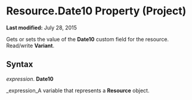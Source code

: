 
# Resource.Date10 Property (Project)

 **Last modified:** July 28, 2015

Gets or sets the value of the  **Date10** custom field for the resource. Read/write **Variant**.

## Syntax

 _expression_. **Date10**

 _expression_A variable that represents a  **Resource** object.

